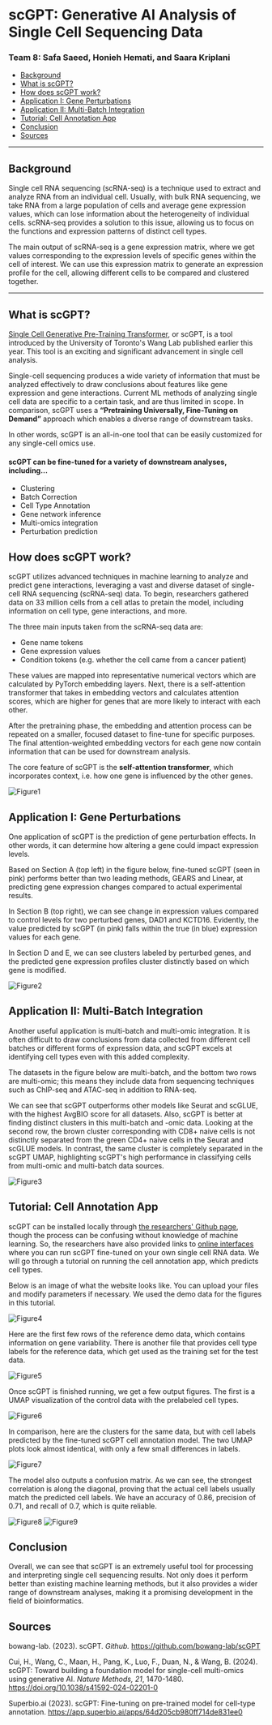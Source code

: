# scGPT: Generative AI Analysis of Single Cell Sequencing Data
### Team 8: Safa Saeed, Honieh Hemati, and Saara Kriplani


* [Background](#background)
* [What is scGPT?](#what-is-scgpt)
* [How does scGPT work?](#how-does-scgpt-work)
* [Application I: Gene Perturbations](#application-i-gene-perturbations)
* [Application II: Multi-Batch Integration](#application-ii-multi-batch-integration)
* [Tutorial: Cell Annotation App](#tutorial-cell-annotation-app)
* [Conclusion](#conclusion)
* [Sources](#sources)

---

## Background
Single cell RNA sequencing (scRNA-seq) is a technique used to extract and analyze RNA from an individual cell. Usually, with bulk RNA sequencing, we take RNA from a large population of cells and average gene expression values, which can lose information about the heterogeneity of individual cells. scRNA-seq provides a solution to this issue, allowing us to focus on the functions and expression patterns of distinct cell types.

The main output of scRNA-seq is a gene expression matrix, where we get values corresponding to the expression levels of specific genes within the cell of interest. We can use this expression matrix to generate an expression profile for the cell, allowing different cells to be compared and clustered together. 

---

## What is scGPT?

[Single Cell Generative Pre-Training Transformer](https://doi.org/10.1038/s41592-024-02201-0), or scGPT, is a tool introduced by the University of Toronto's Wang Lab published earlier this year. This tool is an exciting and significant advancement in single cell analysis. 

Single-cell sequencing produces a wide variety of information that must be analyzed effectively to draw conclusions about features like gene expression and gene interactions. Current ML methods of analyzing single cell data are specific to a certain task, and are thus limited in scope. In comparison, scGPT uses a **“Pretraining Universally, Fine-Tuning on Demand”** approach which enables a diverse range of downstream tasks. 

In other words, scGPT is an all-in-one tool that can be easily customized for any single-cell omics use. 

#### scGPT can be fine-tuned for a variety of downstream analyses, including...
 
- Clustering
- Batch Correction
- Cell Type Annotation 
- Gene network inference
- Multi-omics integration 
- Perturbation prediction


## How does scGPT work?
 
scGPT utilizes advanced techniques in machine learning to analyze and predict gene interactions, leveraging a vast and diverse dataset of single-cell RNA sequencing (scRNA-seq) data. To begin, researchers gathered data on 33 million cells from a cell atlas to pretain the model, including information on cell type, gene interactions, and more. 

The three main inputs taken from the scRNA-seq data are: 

- Gene name tokens
- Gene expression values
- Condition tokens (e.g. whether the cell came from a cancer patient)

These values are mapped into representative numerical vectors which are calculated by PyTorch embedding layers. Next, there is a self-attention transformer that takes in embedding vectors and calculates attention scores, which are higher for genes that are more likely to interact with each other.

After the pretraining phase, the embedding and attention process can be repeated on a smaller, focused dataset to fine-tune for specific purposes. The final attention-weighted embedding vectors for each gene now contain information that can be used for downstream analysis.

The core feature of scGPT is the **self-attention transformer**, which incorporates context, i.e. how one gene is influenced by the other genes.

![Figure1](./Figures/flowchart_cropped.png)

## Application I: Gene Perturbations

One application of scGPT is the prediction of gene perturbation effects. In other words, it can determine how altering a gene could impact expression levels. 

Based on Section A (top left) in the figure below, fine-tuned scGPT (seen in pink) performs better than two leading methods, GEARS and Linear, at predicting gene expression changes compared to actual experimental results. 

In Section B (top right), we can see change in expression values compared to control levels for two perturbed genes, DAD1 and KCTD16. Evidently, the value predicted by scGPT (in pink) falls within the true (in blue) expression values for each gene. 

In Section D and E, we can see clusters labeled by perturbed genes, and the predicted gene expression profiles cluster distinctly based on which gene is modified. 

![Figure2](./Figures/gene_perturbations_cropped.png)

## Application II: Multi-Batch Integration 

Another useful application is multi-batch and multi-omic integration. It is often difficult to draw conclusions from data collected from different cell batches or different forms of expression data, and scGPT excels at identifying cell types even with this added complexity.

The datasets in the figure below are multi-batch, and the bottom two rows are multi-omic; this means they include data from sequencing techniques such as ChIP-seq and ATAC-seq in addition to RNA-seq. 

We can see that scGPT outperforms other models like Seurat and scGLUE, with the highest AvgBIO score for all datasets. Also, scGPT is better at finding distinct clusters in this multi-batch and -omic data. Looking at the second row, the brown cluster corresponding with CD8+ naive cells is not distinctly separated from the green CD4+ naive cells in the Seurat and scGLUE models. In contrast, the same cluster is completely separated in the scGPT UMAP, highlighting scGPT's high performance in classifying cells from multi-omic and multi-batch data sources. 

![Figure3](./Figures/multi_batch_cropped.png)

## Tutorial: Cell Annotation App 

scGPT can be installed locally through [the researchers' Github page](https://github.com/bowang-lab/scGPT), though the process can be confusing without knowledge of machine learning. So, the researchers have also provided links to [online interfaces](https://app.superbio.ai/apps/274?id=64d205cb980ff714de831ee0) where you can run scGPT fine-tuned on your own single cell RNA data. We will go through a tutorial on running the cell annotation app, which predicts cell types.

Below is an image of what the website looks like. You can upload your files and modify parameters if necessary. We used the demo data for the figures in this tutorial.

![Figure4](./Figures/tutorial_start.png)

Here are the first few rows of the reference demo data, which contains information on gene variability. There is another file that provides cell type labels for the reference data, which get used as the training set for the test data.

![Figure5](./Figures/tutorial_file.png)

Once scGPT is finished running, we get a few output figures. The first is a UMAP visualization of the control data with the prelabeled cell types.

![Figure6](./Figures/tutorial_control.png)

In comparison, here are the clusters for the same data, but with cell labels predicted by the fine-tuned scGPT cell annotation model. The two UMAP plots look almost identical, with only a few small differences in labels.

![Figure7](./Figures/tutorial_prediction.png)

The model also outputs a confusion matrix. As we can see, the strongest correlation is along the diagonal, proving that the actual cell labels usually match the predicted cell labels. We have an accuracy of 0.86, precision of 0.71, and recall of 0.7, which is quite reliable.

![Figure8](./Figures/tutorial_matrix.png)
![Figure9](./Figures/tutorial_stats.png)

## Conclusion

Overall, we can see that scGPT is an extremely useful tool for processing and interpreting single cell sequencing results. Not only does it perform better than existing machine learning methods, but it also provides a wider range of downstream analyses, making it a promising development in the field of bioinformatics. 

## Sources 

bowang-lab. (2023). scGPT. *Github.* 
https://github.com/bowang-lab/scGPT

Cui, H., Wang, C., Maan, H., Pang, K., Luo, F., Duan, N., & Wang, B. (2024). scGPT: Toward building a foundation model for single-cell multi-omics using generative AI. *Nature Methods, 21*, 1470-1480. https://doi.org/10.1038/s41592-024-02201-0 

Superbio.ai (2023). scGPT: Fine-tuning on pre-trained model for cell-type annotation. https://app.superbio.ai/apps/64d205cb980ff714de831ee0
